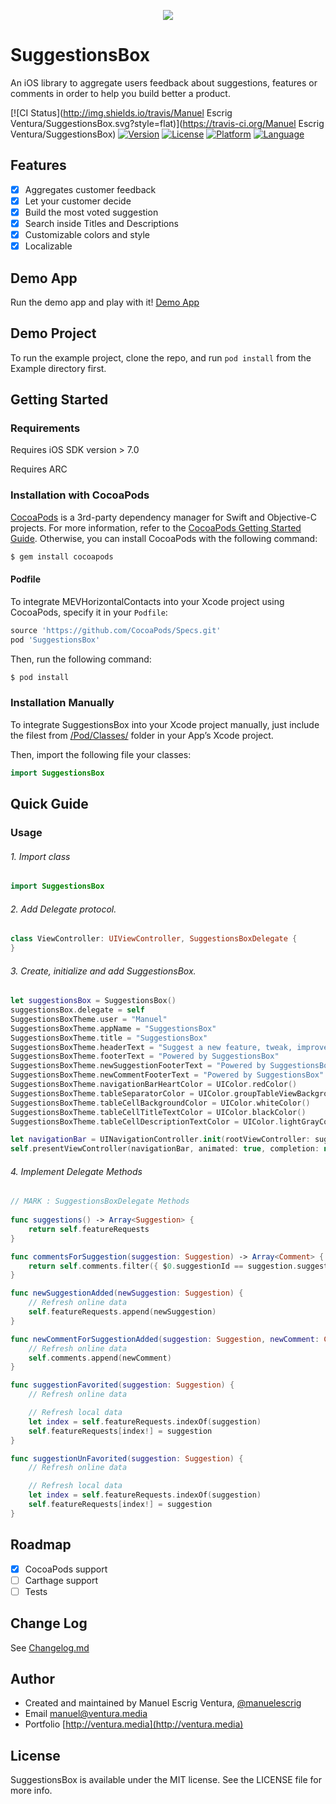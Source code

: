 <p align="center"><img src="https://cloud.githubusercontent.com/assets/1849990/15174018/cfd2f16c-175f-11e6-9a15-4708166834db.png"></p>

# SuggestionsBox
An iOS library to aggregate users feedback about suggestions, features or comments in order to help you build better a product. 

[![CI Status](http://img.shields.io/travis/Manuel Escrig Ventura/SuggestionsBox.svg?style=flat)](https://travis-ci.org/Manuel Escrig Ventura/SuggestionsBox)
[![Version](https://img.shields.io/cocoapods/v/SuggestionsBox.svg?style=flat)](http://cocoapods.org/pods/SuggestionsBox)
[![License](https://img.shields.io/cocoapods/l/SuggestionsBox.svg?style=flat)](http://cocoapods.org/pods/SuggestionsBox)
[![Platform](https://img.shields.io/cocoapods/p/SuggestionsBox.svg?style=flat)](http://cocoapods.org/pods/SuggestionsBox)
[![Language](https://img.shields.io/badge/language-swift-oragne.svg?style=flat)](https://developer.apple.com/swift)

## Features
- [x] Aggregates customer feedback
- [x] Let your customer decide 
- [x] Build the most voted suggestion
- [x] Search inside Titles and Descriptions
- [x] Customizable colors and style
- [x] Localizable

## Demo App

Run the demo app and play with it!
[Demo App](https://appetize.io/app/y5mq0egpmtvvj6e7up8qg07qjg?device=iphone6splus&scale=50&orientation=portrait&osVersion=9.3&deviceColor=white)

## Demo Project

To run the example project, clone the repo, and run `pod install` from the Example directory first.

## Getting Started

### Requirements

Requires iOS SDK version > 7.0

Requires ARC

### Installation with CocoaPods

[CocoaPods](cocoapods.org) is a 3rd-party dependency manager for Swift and Objective-C projects. For more information, refer to the [CocoaPods Getting Started Guide](https://guides.cocoapods.org/using/getting-started.html). Otherwise, you can install CocoaPods with the following command:

```bash
$ gem install cocoapods
```

#### Podfile
To integrate MEVHorizontalContacts into your Xcode project using CocoaPods, specify it in your `Podfile`:

```ruby
source 'https://github.com/CocoaPods/Specs.git'
pod 'SuggestionsBox'
```

Then, run the following command:

```bash
$ pod install
```

###  Installation Manually
To integrate SuggestionsBox into your Xcode project manually, just include the filest from [/Pod/Classes/](https://github.com/manuelescrig/MEVHorizontalContacts/tree/master/SuggestionsBox/Classes) folder in your App’s Xcode project.

Then, import the following file your classes:
```swift
import SuggestionsBox
```

## Quick Guide

### Usage

###### 1. Import class

```swift
import SuggestionsBox
```

###### 2. Add Delegate protocol.

```swift
class ViewController: UIViewController, SuggestionsBoxDelegate {
}
```

###### 3. Create, initialize and add SuggestionsBox.

```swift
let suggestionsBox = SuggestionsBox()
suggestionsBox.delegate = self
SuggestionsBoxTheme.user = "Manuel"
SuggestionsBoxTheme.appName = "SuggestionsBox"
SuggestionsBoxTheme.title = "SuggestionsBox"
SuggestionsBoxTheme.headerText = "Suggest a new feature, tweak, improvement... We'd love to hear your sugestions!"
SuggestionsBoxTheme.footerText = "Powered by SuggestionsBox"
SuggestionsBoxTheme.newSuggestionFooterText = "Powered by SuggestionsBox"
SuggestionsBoxTheme.newCommentFooterText = "Powered by SuggestionsBox"
SuggestionsBoxTheme.navigationBarHeartColor = UIColor.redColor()
SuggestionsBoxTheme.tableSeparatorColor = UIColor.groupTableViewBackgroundColor()
SuggestionsBoxTheme.tableCellBackgroundColor = UIColor.whiteColor()
SuggestionsBoxTheme.tableCellTitleTextColor = UIColor.blackColor()
SuggestionsBoxTheme.tableCellDescriptionTextColor = UIColor.lightGrayColor()

let navigationBar = UINavigationController.init(rootViewController: suggestionsBox)
self.presentViewController(navigationBar, animated: true, completion: nil)

```

###### 4. Implement Delegate Methods

```swift
// MARK : SuggestionsBoxDelegate Methods
  
func suggestions() -> Array<Suggestion> {
    return self.featureRequests
}

func commentsForSuggestion(suggestion: Suggestion) -> Array<Comment> {
    return self.comments.filter({ $0.suggestionId == suggestion.suggestionId })
}

func newSuggestionAdded(newSuggestion: Suggestion) {
    // Refresh online data
    self.featureRequests.append(newSuggestion)
}

func newCommentForSuggestionAdded(suggestion: Suggestion, newComment: Comment) {
    // Refresh online data
    self.comments.append(newComment)
}

func suggestionFavorited(suggestion: Suggestion) {
    // Refresh online data

    // Refresh local data
    let index = self.featureRequests.indexOf(suggestion)
    self.featureRequests[index!] = suggestion
}

func suggestionUnFavorited(suggestion: Suggestion) {
    // Refresh online data

    // Refresh local data
    let index = self.featureRequests.indexOf(suggestion)
    self.featureRequests[index!] = suggestion
}

```

## Roadmap
- [x] CocoaPods support
- [ ] Carthage support
- [ ] Tests

## Change Log

See [Changelog.md](https://github.com/manuelescrig/SuggestionsBox/blob/master/CHANGELOG.md)

## Author

- Created and maintained by Manuel Escrig Ventura, [@manuelescrig](https://www.twitter.com/manuelescrig/)
- Email [manuel@ventura.media](mailto:manuel@ventura.media)
- Portfolio [http://ventura.media](http://ventura.media)

## License

SuggestionsBox is available under the MIT license. See the LICENSE file for more info.
